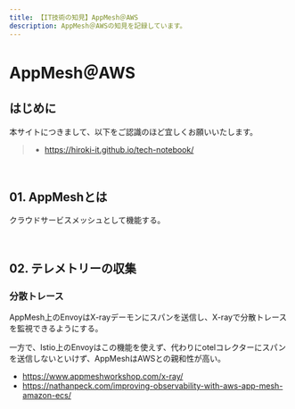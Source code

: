 ```yaml
---
title: 【IT技術の知見】AppMesh＠AWS
description: AppMesh＠AWSの知見を記録しています。
---
```


# AppMesh＠AWS

## はじめに

本サイトにつきまして、以下をご認識のほど宜しくお願いいたします。

> - https://hiroki-it.github.io/tech-notebook/

<br>

## 01. AppMeshとは

クラウドサービスメッシュとして機能する。

<br>

## 02. テレメトリーの収集

### 分散トレース

AppMesh上のEnvoyはX-rayデーモンにスパンを送信し、X-rayで分散トレースを監視できるようにする。

一方で、Istio上のEnvoyはこの機能を使えず、代わりにotelコレクターにスパンを送信しないといけず、AppMeshはAWSとの親和性が高い。

- https://www.appmeshworkshop.com/x-ray/
- https://nathanpeck.com/improving-observability-with-aws-app-mesh-amazon-ecs/

<br>
